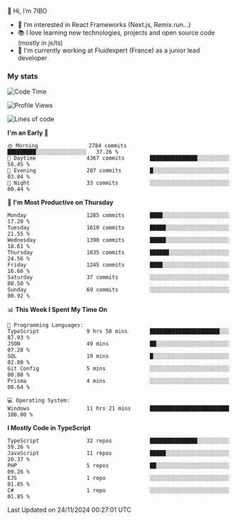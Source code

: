 👋 Hi, I’m 7IBO

- 👀 I’m interested in React Frameworks (Next.js, Remix.run...)
- 📚 I love learning new technologies, projects and open source code (mostly in js/ts)
- 💼 I'm currently working at Fluidexpert (France) as a junior lead developer

### My stats
<!--START_SECTION:waka-->
![Code Time](http://img.shields.io/badge/Code%20Time-854%20hrs%2055%20mins-blue)

![Profile Views](http://img.shields.io/badge/Profile%20Views-0-blue)

![Lines of code](https://img.shields.io/badge/From%20Hello%20World%20I%27ve%20Written-7.9%20million%20lines%20of%20code-blue)

**I'm an Early 🐤** 

```text
🌞 Morning                2784 commits        █████████░░░░░░░░░░░░░░░░   37.26 % 
🌆 Daytime                4367 commits        ███████████████░░░░░░░░░░   58.45 % 
🌃 Evening                287 commits         █░░░░░░░░░░░░░░░░░░░░░░░░   03.84 % 
🌙 Night                  33 commits          ░░░░░░░░░░░░░░░░░░░░░░░░░   00.44 % 
```
📅 **I'm Most Productive on Thursday** 

```text
Monday                   1285 commits        ████░░░░░░░░░░░░░░░░░░░░░   17.20 % 
Tuesday                  1610 commits        █████░░░░░░░░░░░░░░░░░░░░   21.55 % 
Wednesday                1390 commits        █████░░░░░░░░░░░░░░░░░░░░   18.61 % 
Thursday                 1835 commits        ██████░░░░░░░░░░░░░░░░░░░   24.56 % 
Friday                   1245 commits        ████░░░░░░░░░░░░░░░░░░░░░   16.66 % 
Saturday                 37 commits          ░░░░░░░░░░░░░░░░░░░░░░░░░   00.50 % 
Sunday                   69 commits          ░░░░░░░░░░░░░░░░░░░░░░░░░   00.92 % 
```


📊 **This Week I Spent My Time On** 

```text
💬 Programming Languages: 
TypeScript               9 hrs 58 mins       ██████████████████████░░░   87.93 % 
JSON                     49 mins             ██░░░░░░░░░░░░░░░░░░░░░░░   07.28 % 
SQL                      19 mins             █░░░░░░░░░░░░░░░░░░░░░░░░   02.80 % 
Git Config               5 mins              ░░░░░░░░░░░░░░░░░░░░░░░░░   00.88 % 
Prisma                   4 mins              ░░░░░░░░░░░░░░░░░░░░░░░░░   00.64 % 

💻 Operating System: 
Windows                  11 hrs 21 mins      █████████████████████████   100.00 % 
```

**I Mostly Code in TypeScript** 

```text
TypeScript               32 repos            ███████████████░░░░░░░░░░   59.26 % 
JavaScript               11 repos            █████░░░░░░░░░░░░░░░░░░░░   20.37 % 
PHP                      5 repos             ██░░░░░░░░░░░░░░░░░░░░░░░   09.26 % 
EJS                      1 repo              ░░░░░░░░░░░░░░░░░░░░░░░░░   01.85 % 
C#                       1 repo              ░░░░░░░░░░░░░░░░░░░░░░░░░   01.85 % 
```




 Last Updated on 24/11/2024 00:27:01 UTC
<!--END_SECTION:waka-->
